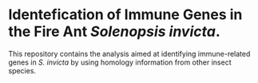# Identefication of Immune Genes in the Fire Ant *Solenopsis invicta*.
This repository contains the analysis aimed at identifying immune-related genes in *S. invicta* by using homology information from other insect species.
